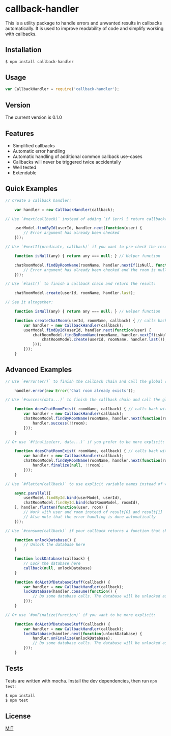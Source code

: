 # callback-handler
This is a utility package to handle errors and unwanted results in callbacks automatically. It is used to improve readability of code and simplify working with callbacks.

## Installation

```bash
$ npm install callback-handler
```

## Usage

```javascript
var CallbackHandler = require('callback-handler');
```

## Version

The current version is 0.1.0

## Features

  * Simplified callbacks
  * Automatic error handling
  * Automatic handling of additional common callback use-cases
  * Callbacks will never be triggered twice accidentally
  * Well tested
  * Extendable

## Quick Examples

```javascript
// Create a callback handler:

	var handler = new CallbackHandler(callback);

// Use `#next(callback)` instead of adding `if (err) { return callback(err); }` to the callback code:

	userModel.findById(userId, handler.next(function(user) {
		// Error argument has already been checked
	}));

// Use `#nextIf(predicate, callback)` if you want to pre-check the result:

	function isNull(any) { return any === null; } // Helper function

	chatRoomModel.findByRoomName(roomName, handler.nextIf(isNull, function(room) {
		// Error argument has already been checked and the room is null
	}));

// Use `#last()` to finish a callback chain and return the result:

	chatRoomModel.create(userId, roomName, handler.last);

// See it altogether:

	function isNull(any) { return any === null; } // Helper function

	function createChatRoom(userId, roomName, callback) { // calls back with (err, room)
		var handler = new CallbackHandler(callback);
		userModel.findById(userId, handler.next(function(user) {
			chatRoomModel.findByRoomName(roomName, handler.nextIf(isNull, function(room) {
				chatRoomModel.create(userId, roomName, handler.last());
			}));
		}));
	}
```

## Advanced Examples

```javascript
// Use `#error(err)` to finish the callback chain and call the global callback with an error:

	handler.error(new Error('Chat room already exists'));

// Use `#success(data...)` to finish the callback chain and call the global callback with one or more (or none) results:

	function doesChatRoomExist( roomName, callback) { // calls back with (err, exists) - exists is either true or false
		var handler = new CallbackHandler(callback);
		chatRoomModel.findByRoomName(roomName, handler.next(function(room) {
			handler.success(!!room);
		}));
	}

// Or use `#finalize(err, data...)` if you prefer to be more explicit:

	function doesChatRoomExist( roomName, callback) { // calls back with (err, exists) - exists is either true or false
		var handler = new CallbackHandler(callback);
		chatRoomModel.findByRoomName(roomName, handler.next(function(room) {
			handler.finalize(null, !!room);
		}));
	}

// Use `#flatten(callback)` to use explicit variable names instead of working with array indices:

	async.parallel([
		userModel.findById.bind(userModel, userId),
		chatRoomModel.findById.bind(chatRoomModel, roomId),
	], handler.flatten(function(user, room) {
		// Work with user and room instead of result[0] and result[1]
		// Also note that the error handling is done automatically
	}));

// Use `#consume(callback)` if your callback returns a function that should be called just before the global callback is called:

	function unlockDatabase() {
		// Unlock the database here
	}

	function lockDatabase(callback) {
		// Lock the database here
		callback(null, unlockDatabase)
	}

	function doALotOfDatabaseStuff(callback) {
		var handler = new CallbackHandler(callback);
		lockDatabase(handler.consume(function() {
			// Do some database calls. The database will be unlocked as soon an error occurres or the callback chain finishes regular
		}));
	}

// Or use `#onFinalize(function)` if you want to be more explicit:

	function doALotOfDatabaseStuff(callback) {
		var handler = new CallbackHandler(callback);
		lockDatabase(handler.next(function(unlockDatabase) {
			handler.onFinalize(unlockDatabase);
			// Do some database calls. The database will be unlocked as soon an error occurres or the callback chain finishes regular
		}));
	}
```

## Tests

Tests are written with mocha. Install the dev dependencies, then run `npm test`:

```bash
$ npm install
$ npm test
```

## License

  [MIT](LICENSE)